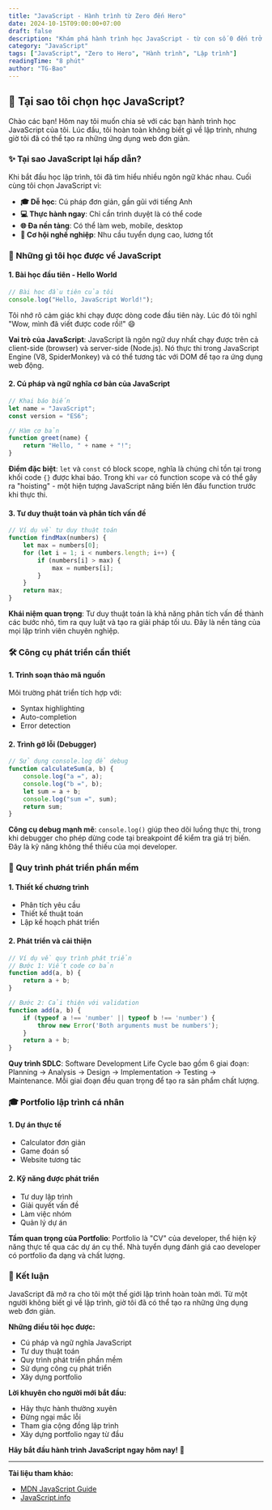 ```yaml
---
title: "JavaScript - Hành trình từ Zero đến Hero"
date: 2024-10-15T09:00:00+07:00
draft: false
description: "Khám phá hành trình học JavaScript - từ con số 0 đến trở thành lập trình viên tự tin"
category: "JavaScript"
tags: ["JavaScript", "Zero to Hero", "Hành trình", "Lập trình"]
readingTime: "8 phút"
author: "TG-Bao"
---
```


## 🚀 Tại sao tôi chọn học JavaScript?

Chào các bạn! Hôm nay tôi muốn chia sẻ với các bạn hành trình học JavaScript của tôi. Lúc đầu, tôi hoàn toàn không biết gì về lập trình, nhưng giờ tôi đã có thể tạo ra những ứng dụng web đơn giản.

### ✨ Tại sao JavaScript lại hấp dẫn?

Khi bắt đầu học lập trình, tôi đã tìm hiểu nhiều ngôn ngữ khác nhau. Cuối cùng tôi chọn JavaScript vì:

- **🎓 Dễ học**: Cú pháp đơn giản, gần gũi với tiếng Anh
- **💻 Thực hành ngay**: Chỉ cần trình duyệt là có thể code
- **🌐 Đa nền tảng**: Có thể làm web, mobile, desktop
- **📜 Cơ hội nghề nghiệp**: Nhu cầu tuyển dụng cao, lương tốt

### 🎯 Những gì tôi học được về JavaScript

#### 1. **Bài học đầu tiên - Hello World**

```javascript
// Bài học đầu tiên của tôi
console.log("Hello, JavaScript World!");
```

Tôi nhớ rõ cảm giác khi chạy được dòng code đầu tiên này. Lúc đó tôi nghĩ "Wow, mình đã viết được code rồi!" 😄

**Vai trò của JavaScript**: JavaScript là ngôn ngữ duy nhất chạy được trên cả client-side (browser) và server-side (Node.js). Nó thực thi trong JavaScript Engine (V8, SpiderMonkey) và có thể tương tác với DOM để tạo ra ứng dụng web động.

#### 2. **Cú pháp và ngữ nghĩa cơ bản của JavaScript**
```javascript
// Khai báo biến
let name = "JavaScript";
const version = "ES6";

// Hàm cơ bản
function greet(name) {
    return "Hello, " + name + "!";
}
```

**Điểm đặc biệt**: `let` và `const` có block scope, nghĩa là chúng chỉ tồn tại trong khối code `{}` được khai báo. Trong khi `var` có function scope và có thể gây ra "hoisting" - một hiện tượng JavaScript nâng biến lên đầu function trước khi thực thi.

#### 3. **Tư duy thuật toán và phân tích vấn đề**
```javascript
// Ví dụ về tư duy thuật toán
function findMax(numbers) {
    let max = numbers[0];
    for (let i = 1; i < numbers.length; i++) {
        if (numbers[i] > max) {
            max = numbers[i];
        }
    }
    return max;
}
```

**Khái niệm quan trọng**: Tư duy thuật toán là khả năng phân tích vấn đề thành các bước nhỏ, tìm ra quy luật và tạo ra giải pháp tối ưu. Đây là nền tảng của mọi lập trình viên chuyên nghiệp.

### 🛠️ Công cụ phát triển cần thiết

#### 1. **Trình soạn thảo mã nguồn**
Môi trường phát triển tích hợp với:
- Syntax highlighting
- Auto-completion
- Error detection

#### 2. **Trình gỡ lỗi (Debugger)**
```javascript
// Sử dụng console.log để debug
function calculateSum(a, b) {
    console.log("a =", a);
    console.log("b =", b);
    let sum = a + b;
    console.log("sum =", sum);
    return sum;
}
```

**Công cụ debug mạnh mẽ**: `console.log()` giúp theo dõi luồng thực thi, trong khi debugger cho phép dừng code tại breakpoint để kiểm tra giá trị biến. Đây là kỹ năng không thể thiếu của mọi developer.

### 📝 Quy trình phát triển phần mềm

#### 1. **Thiết kế chương trình**
- Phân tích yêu cầu
- Thiết kế thuật toán
- Lập kế hoạch phát triển

#### 2. **Phát triển và cải thiện**
```javascript
// Ví dụ về quy trình phát triển
// Bước 1: Viết code cơ bản
function add(a, b) {
    return a + b;
}

// Bước 2: Cải thiện với validation
function add(a, b) {
    if (typeof a !== 'number' || typeof b !== 'number') {
        throw new Error('Both arguments must be numbers');
    }
    return a + b;
}
```

**Quy trình SDLC**: Software Development Life Cycle bao gồm 6 giai đoạn: Planning → Analysis → Design → Implementation → Testing → Maintenance. Mỗi giai đoạn đều quan trọng để tạo ra sản phẩm chất lượng.

### 🎓 Portfolio lập trình cá nhân

#### 1. **Dự án thực tế**
- Calculator đơn giản
- Game đoán số
- Website tương tác

#### 2. **Kỹ năng được phát triển**
- Tư duy lập trình
- Giải quyết vấn đề
- Làm việc nhóm
- Quản lý dự án

**Tầm quan trọng của Portfolio**: Portfolio là "CV" của developer, thể hiện kỹ năng thực tế qua các dự án cụ thể. Nhà tuyển dụng đánh giá cao developer có portfolio đa dạng và chất lượng.

### 🎯 Kết luận

JavaScript đã mở ra cho tôi một thế giới lập trình hoàn toàn mới. Từ một người không biết gì về lập trình, giờ tôi đã có thể tạo ra những ứng dụng web đơn giản.

**Những điều tôi học được:**
- Cú pháp và ngữ nghĩa JavaScript
- Tư duy thuật toán
- Quy trình phát triển phần mềm
- Sử dụng công cụ phát triển
- Xây dựng portfolio

**Lời khuyên cho người mới bắt đầu:**
- Hãy thực hành thường xuyên
- Đừng ngại mắc lỗi
- Tham gia cộng đồng lập trình
- Xây dựng portfolio ngay từ đầu

**Hãy bắt đầu hành trình JavaScript ngay hôm nay!** 🚀

---

**Tài liệu tham khảo:**
- [MDN JavaScript Guide](https://developer.mozilla.org/en-US/docs/Web/JavaScript/Guide)
- [JavaScript.info](https://javascript.info/)